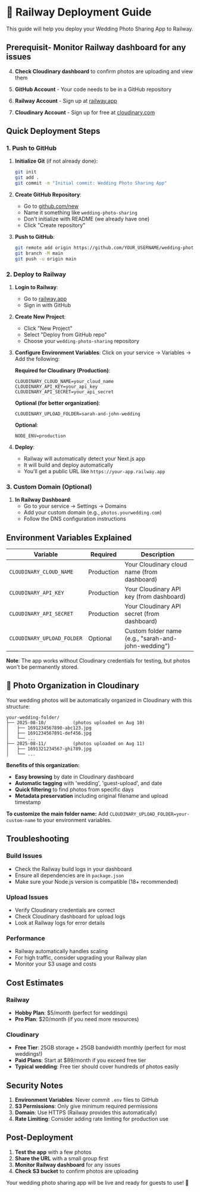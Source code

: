 # 🚀 Railway Deployment Guide

This guide will help you deploy your Wedding Photo Sharing App to Railway.

## Prerequisit- **Monitor Railway dashboard** for any issues
4. **Check Cloudinary dashboard** to confirm photos are uploading and view them

1. **GitHub Account** - Your code needs to be in a GitHub repository
2. **Railway Account** - Sign up at [railway.app](https://railway.app)
3. **Cloudinary Account** - Sign up for free at [cloudinary.com](https://cloudinary.com)

## Quick Deployment Steps

### 1. Push to GitHub

1. **Initialize Git** (if not already done):
   ```bash
   git init
   git add .
   git commit -m "Initial commit: Wedding Photo Sharing App"
   ```

2. **Create GitHub Repository**:
   - Go to [github.com/new](https://github.com/new)
   - Name it something like `wedding-photo-sharing`
   - Don't initialize with README (we already have one)
   - Click "Create repository"

3. **Push to GitHub**:
   ```bash
   git remote add origin https://github.com/YOUR_USERNAME/wedding-photo-sharing.git
   git branch -M main
   git push -u origin main
   ```

### 2. Deploy to Railway

1. **Login to Railway**:
   - Go to [railway.app](https://railway.app)
   - Sign in with GitHub

2. **Create New Project**:
   - Click "New Project"
   - Select "Deploy from GitHub repo"
   - Choose your `wedding-photo-sharing` repository

3. **Configure Environment Variables**:
   Click on your service → Variables → Add the following:
   
   **Required for Cloudinary (Production)**:
   ```
   CLOUDINARY_CLOUD_NAME=your_cloud_name
   CLOUDINARY_API_KEY=your_api_key
   CLOUDINARY_API_SECRET=your_api_secret
   ```
   
   **Optional (for better organization)**:
   ```
   CLOUDINARY_UPLOAD_FOLDER=sarah-and-john-wedding
   ```
   
   **Optional**:
   ```
   NODE_ENV=production
   ```

4. **Deploy**:
   - Railway will automatically detect your Next.js app
   - It will build and deploy automatically
   - You'll get a public URL like `https://your-app.railway.app`

### 3. Custom Domain (Optional)

1. **In Railway Dashboard**:
   - Go to your service → Settings → Domains
   - Add your custom domain (e.g., `photos.yourwedding.com`)
   - Follow the DNS configuration instructions

## Environment Variables Explained

| Variable | Required | Description |
|----------|----------|-------------|
| `CLOUDINARY_CLOUD_NAME` | Production | Your Cloudinary cloud name (from dashboard) |
| `CLOUDINARY_API_KEY` | Production | Your Cloudinary API key (from dashboard) |
| `CLOUDINARY_API_SECRET` | Production | Your Cloudinary API secret (from dashboard) |
| `CLOUDINARY_UPLOAD_FOLDER` | Optional | Custom folder name (e.g., "sarah-and-john-wedding") |

**Note**: The app works without Cloudinary credentials for testing, but photos won't be permanently stored.

## 📁 Photo Organization in Cloudinary

Your wedding photos will be automatically organized in Cloudinary with this structure:

```
your-wedding-folder/
├── 2025-08-10/          (photos uploaded on Aug 10)
│   ├── 1691234567890-abc123.jpg
│   ├── 1691234567891-def456.jpg
│   └── ...
├── 2025-08-11/          (photos uploaded on Aug 11)
│   ├── 1691321234567-ghi789.jpg
│   └── ...
```

**Benefits of this organization:**
- **Easy browsing** by date in Cloudinary dashboard
- **Automatic tagging** with 'wedding', 'guest-upload', and date
- **Quick filtering** to find photos from specific days
- **Metadata preservation** including original filename and upload timestamp

**To customize the main folder name:**
Add `CLOUDINARY_UPLOAD_FOLDER=your-custom-name` to your environment variables.

## Troubleshooting

### Build Issues
- Check the Railway build logs in your dashboard
- Ensure all dependencies are in `package.json`
- Make sure your Node.js version is compatible (18+ recommended)

### Upload Issues
- Verify Cloudinary credentials are correct
- Check Cloudinary dashboard for upload logs
- Look at Railway logs for error details

### Performance
- Railway automatically handles scaling
- For high traffic, consider upgrading your Railway plan
- Monitor your S3 usage and costs

## Cost Estimates

### Railway
- **Hobby Plan**: $5/month (perfect for weddings)
- **Pro Plan**: $20/month (if you need more resources)

### Cloudinary
- **Free Tier**: 25GB storage + 25GB bandwidth monthly (perfect for most weddings!)
- **Paid Plans**: Start at $89/month if you exceed free tier
- **Typical wedding**: Free tier should cover hundreds of photos easily

## Security Notes

1. **Environment Variables**: Never commit `.env` files to GitHub
2. **S3 Permissions**: Only give minimum required permissions
3. **Domain**: Use HTTPS (Railway provides this automatically)
4. **Rate Limiting**: Consider adding rate limiting for production use

## Post-Deployment

1. **Test the app** with a few photos
2. **Share the URL** with a small group first
3. **Monitor Railway dashboard** for any issues
4. **Check S3 bucket** to confirm photos are uploading

Your wedding photo sharing app will be live and ready for guests to use! 🎉
